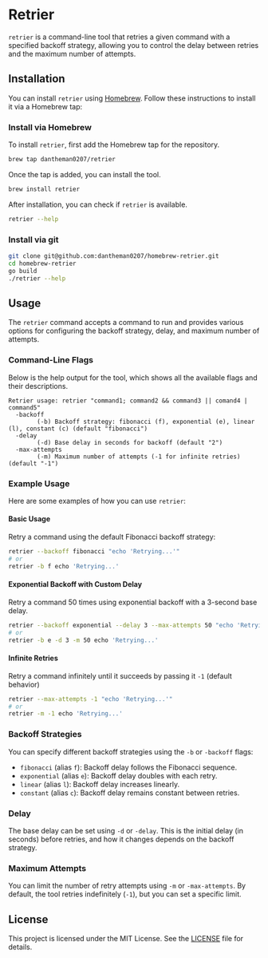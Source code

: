 # Retrier

`retrier` is a command-line tool that retries a given command with a specified backoff strategy, allowing you to control the delay between retries and the maximum number of attempts.

## Installation

You can install `retrier` using [Homebrew](https://brew.sh/). Follow these instructions to install it via a Homebrew tap:

### Install via Homebrew

To install `retrier`, first add the Homebrew tap for the repository.

```bash
brew tap dantheman0207/retrier
```

Once the tap is added, you can install the tool.

```bash
brew install retrier
```

After installation, you can check if `retrier` is available.

```bash
retrier --help
```

### Install via git

```bash
git clone git@github.com:dantheman0207/homebrew-retrier.git
cd homebrew-retrier
go build
./retrier --help
```

## Usage

The `retrier` command accepts a command to run and provides various options for configuring the backoff strategy, delay, and maximum number of attempts.

### Command-Line Flags

Below is the help output for the tool, which shows all the available flags and their descriptions.

```
Retrier usage: retrier "command1; command2 && command3 || comand4 | command5"
  -backoff
        (-b) Backoff strategy: fibonacci (f), exponential (e), linear (l), constant (c) (default "fibonacci")
  -delay
        (-d) Base delay in seconds for backoff (default "2")
  -max-attempts
        (-m) Maximum number of attempts (-1 for infinite retries) (default "-1")
```

### Example Usage

Here are some examples of how you can use `retrier`:

#### Basic Usage

Retry a command using the default Fibonacci backoff strategy:

```bash
retrier --backoff fibonacci "echo 'Retrying...'"
# or
retrier -b f echo 'Retrying...'
```

#### Exponential Backoff with Custom Delay

Retry a command 50 times using exponential backoff with a 3-second base delay.

```bash
retrier --backoff exponential --delay 3 --max-attempts 50 "echo 'Retrying...'"
# or
retrier -b e -d 3 -m 50 echo 'Retrying...'
```

#### Infinite Retries

Retry a command infinitely until it succeeds by passing it `-1` (default behavior)

```bash
retrier --max-attempts -1 "echo 'Retrying...'"
# or
retrier -m -1 echo 'Retrying...'
```


### Backoff Strategies

You can specify different backoff strategies using the `-b` or `-backoff` flags:

- `fibonacci` (alias `f`): Backoff delay follows the Fibonacci sequence.
- `exponential` (alias `e`): Backoff delay doubles with each retry.
- `linear` (alias `l`): Backoff delay increases linearly.
- `constant` (alias `c`): Backoff delay remains constant between retries.

### Delay

The base delay can be set using `-d` or `-delay`. This is the initial delay (in seconds) before retries, and how it changes depends on the backoff strategy.

### Maximum Attempts

You can limit the number of retry attempts using `-m` or `-max-attempts`. By default, the tool retries indefinitely (`-1`), but you can set a specific limit.

## License

This project is licensed under the MIT License. See the [LICENSE](LICENSE) file for details.